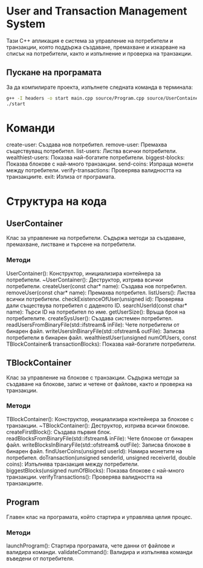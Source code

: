 # User and Transaction Management System

Тази C++ апликация е система за управление на потребители и транзакции, която поддържа създаване, премахване и изкарване на списък на потребители, както и изпълнение и проверка на транзакции.


## Пускане на програмата

За да компилирате проекта, изпълнете следната команда в терминала:

```sh
g++ -I headers -o start main.cpp source/Program.cpp source/UserContainer.cpp source/TBlockContainer.cpp
./start
```
# Команди

create-user: Създава нов потребител.
remove-user: Премахва съществуващ потребител.
list-users: Листва всички потребители.
wealthiest-users: Показва най-богатите потребители.
biggest-blocks: Показва блокове с най-много транзакции.
send-coins: Изпраща монети между потребители.
verify-transactions: Проверява валидността на транзакциите.
exit: Излиза от програмата.


# Структура на кода
## UserContainer
Клас за управление на потребители. Съдържа методи за създаване, премахване, листване и търсене на потребители.

### Методи
UserContainer(): Конструктор, инициализира контейнера за потребители.
~UserContainer(): Деструктор, изтрива всички потребители.
createUser(const char* name): Създава нов потребител.
removeUser(const char* name): Премахва потребител.
listUsers(): Листва всички потребители.
checkExistenceOfUser(unsigned id): Проверява дали съществува потребител с даденото ID.
searchUserId(const char* name): Търси ID на потребител по име.
getUserSize(): Връща броя на потребителите.
createSysUser(): Създава системен потребител.
readUsersFromBinaryFile(std::ifstream& inFile): Чете потребители от бинарен файл.
writeUsersInBinaryFile(std::ofstream& outFile): Записва потребители в бинарен файл.
wealthiestUser(unsigned numOfUsers, const TBlockContainer& transactionBlocks): Показва най-богатите потребители.
## TBlockContainer
Клас за управление на блокове с транзакции. Съдържа методи за създаване на блокове, запис и четене от файлове, както и проверка на транзакции.

### Методи
TBlockContainer(): Конструктор, инициализира контейнера за блокове с транзакции.
~TBlockContainer(): Деструктор, изтрива всички блокове.
createFirstBlock(): Създава първия блок.
readBlocksFromBinaryFile(std::ifstream& inFile): Чете блокове от бинарен файл.
writeBlocksInBinaryFile(std::ofstream& outFile): Записва блокове в бинарен файл.
findUserCoins(unsigned userId): Намира монетите на потребител.
doTransaction(unsigned senderId, unsigned receiverId, double coins): Изпълнява транзакция между потребители.
biggestBlocks(unsigned numOfBlocks): Показва блокове с най-много транзакции.
verifyTransactions(): Проверява валидността на транзакциите.

## Program
Главен клас на програмата, който стартира и управлява целия процес.

### Методи
launchProgram(): Стартира програмата, чете данни от файлове и валидира команди.
validateCommand(): Валидира и изпълнява команди въведени от потребителя.